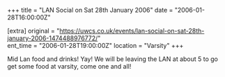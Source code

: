 +++
title = "LAN Social on Sat 28th January 2006"
date = "2006-01-28T16:00:00Z"

[extra]
original = "https://uwcs.co.uk/events/lan-social-on-sat-28th-january-2006-1474488976772/"    
ent_time = "2006-01-28T19:00:00Z"
location = "Varsity"
+++

Mid Lan food and drinks\! Yay\! We will be leaving the LAN at about 5 to go get some food at varsity, come one and all\!

